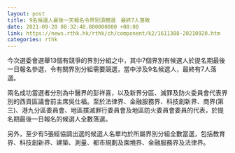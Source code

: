 ```yaml
---
layout: post
title: 9名候選人最後一天報名令界別須競選　最終7人落敗
date: 2021-09-20 08:32:48.000000000 +08:00
link: https://news.rthk.hk/rthk/ch/component/k2/1611388-20210920.htm
categories: rthk
---
```


今次選委會選舉13個有競爭的界別分組之中，其中7個界別有候選人於提名期最後一日報名參選，令有關界別分組需要競選，當中涉及9名候選人，最終有7人落選。

兩名成功當選者分別為中醫界的彭祥喜，以及新界分區、滅罪及防火委員會代表界別的西貢區議會前主席吳仕福。至於法律界、金融服務界、科技創新界、商界(第三)、港九分區委員會、地區撲滅罪行委員會及地區防火委員會委員的代表，於提名期最後一日報名的候選人全數落選。

另外，至少有5張經協調出選的候選人名單均於所屬界別分組全數當選，包括教育界、科技創新界、建築、測量、都市規劃及園境界、金融服務界及法律界。
